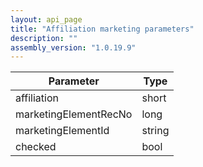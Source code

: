```yaml
---
layout: api_page
title: "Affiliation marketing parameters"
description: ""
assembly_version: "1.0.19.9"
---
```



| Parameter | Type |
| --------- | ---- |
| affiliation | short |
| marketingElementRecNo | long |
| marketingElementId | string |
| checked | bool |


